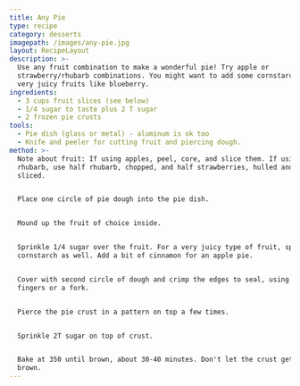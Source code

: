 ```yaml
---
title: Any Pie
type: recipe
category: desserts
imagepath: /images/any-pie.jpg
layout: RecipeLayout
description: >-
  Use any fruit combination to make a wonderful pie! Try apple or
  strawberry/rhubarb combinations. You might want to add some cornstarch for
  very juicy fruits like blueberry.
ingredients:
  - 3 cups fruit slices (see below)
  - 1/4 sugar to taste plus 2 T sugar
  - 2 frozen pie crusts
tools:
  - Pie dish (glass or metal) - aluminum is ok too
  - Knife and peeler for cutting fruit and piercing dough.
method: >-
  Note about fruit: If using apples, peel, core, and slice them. If using
  rhubarb, use half rhubarb, chopped, and half strawberries, hulled and
  sliced.   


  Place one circle of pie dough into the pie dish.


  Mound up the fruit of choice inside.


  Sprinkle 1/4 sugar over the fruit. For a very juicy type of fruit, sprinkle 1T
  cornstarch as well. Add a bit of cinnamon for an apple pie.


  Cover with second circle of dough and crimp the edges to seal, using your
  fingers or a fork.


  Pierce the pie crust in a pattern on top a few times.


  Sprinkle 2T sugar on top of crust. 


  Bake at 350 until brown, about 30-40 minutes. Don't let the crust get too
  brown.
---
```


